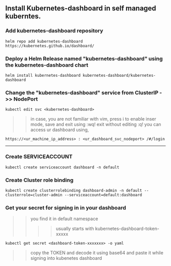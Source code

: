 Install Kubernetes-dashboard in self managed kuberntes.
-------------------------------------------------------

### Add kubernetes-dashboard repository
```
helm repo add kubernetes-dashboard https://kubernetes.github.io/dashboard/
```
### Deploy a Helm Release named "kubernetes-dashboard" using the kubernetes-dashboard chart
```
helm install kubernetes-dashboard kubernetes-dashboard/kubernetes-dashboard
```

### Change the "kubernetes-dashboard" service from ClusterIP ->> NodePort
```
kubectl edit svc <kubernetes-dashboard>
```
>> in case, you are not familiar with vim,
>> press i to enable inser mode,
>> save and exit using :wq!
>> exit without editing :q!
>> you can access ur dashboard using, 
```
https://<ur_machine_ip_address> : <ur_dashboard_svc_nodeport> /#/login
```
-----------------------------------------------------------------------------

### Create SERVICEACCOUNT
```
kubectl create serviceaccount dashboard -n default
```

### Create Cluster role binding
```
kubectl create clusterrolebinding dashboard-admin -n default --clusterrole=cluster-admin --serviceaccount=default:dashboard
```

### Get your secret for signing in in your dashboard
>> you find it in default namespace
>> >> usually starts with kubernetes-dashboard-token-xxxxx
```
kubectl get secret <dashboard-token-xxxxxxx> -o yaml
```
>> copy the TOKEN and decode it using base64 and paste it while signing into kubenetes dashboard
